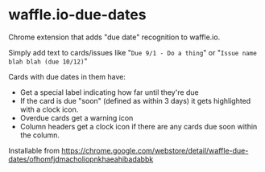 # waffle.io-due-dates

Chrome extension that adds "due date" recognition to waffle.io.

Simply add text to cards/issues like "`Due 9/1 - Do a thing`" or "`Issue name blah blah (due 10/12)`"

Cards with due dates in them have:

 - Get a special label indicating how far until they're due
 - If the card is due "soon" (defined as within 3 days) it gets highlighted with a clock icon.
 - Overdue cards get a warning icon
 - Column headers get a clock icon if there are any cards due soon within the column. 

Installable from https://chrome.google.com/webstore/detail/waffle-due-dates/ofhomfjdmacholiopnkhaeahibadabbk
